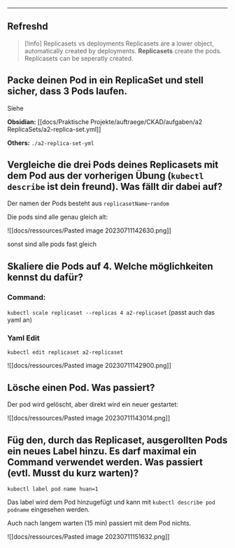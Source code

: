 ****

## Refreshd

>[!info] Replicasets vs deployments
>Replicasets are a lower object, automatically created by deployments. **Replicasets** create the pods.
>Replicasets can be seperatly created.


## Packe deinen Pod in ein ReplicaSet und stell sicher, dass 3 Pods laufen.

Siehe

**Obsidian:** [[docs/Praktische Projekte/auftraege/CKAD/aufgaben/a2 ReplicaSets/a2-replica-set.yml]]

**Others:** `./a2-replica-set-yml`

## Vergleiche die drei Pods deines Replicasets mit dem Pod aus der vorherigen Übung (`kubectl describe` ist dein freund). Was fällt dir dabei auf?

Der namen der Pods besteht aus `replicasetName`-`random`

Die pods sind alle genau gleich alt: 

![[docs/ressources/Pasted image 20230711142630.png]]

sonst sind alle pods fast gleich

## Skaliere die Pods auf 4. Welche möglichkeiten kennst du dafür?

### Command:

`kubectl scale replicaset --replicas 4 a2-replicaset` (passt auch das yaml an)

### Yaml Edit

`kubectl edit replicaset a2-replicaset`

![[docs/ressources/Pasted image 20230711142900.png]]

## Lösche einen Pod. Was passiert?

Der pod wird gelöscht, aber direkt wird ein neuer gestartet:

![[docs/ressources/Pasted image 20230711143014.png]]

## Füg den, durch das Replicaset, ausgerollten Pods ein neues Label hinzu. Es darf maximal ein Command verwendet werden. Was passiert (evtl. Musst du kurz warten)?

`kubectl label pod name huan=1`

Das label wird dem Pod hinzugefügt und kann mit `kubectl describe pod podname` eingesehen werden.

Auch nach langem warten (15 min) passiert mit dem Pod nichts.

![[docs/ressources/Pasted image 20230711151632.png]]
